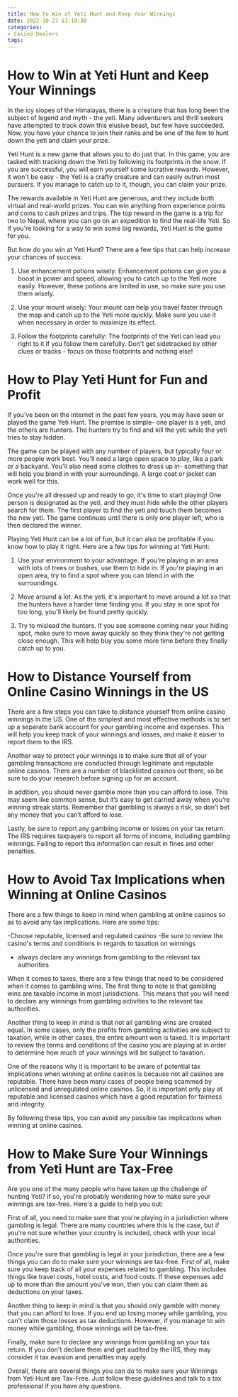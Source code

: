 ```yaml
---
title: How to Win at Yeti Hunt and Keep Your Winnings
date: 2022-10-27 13:19:30
categories:
- Casino Dealers
tags:
---
```



#  How to Win at Yeti Hunt and Keep Your Winnings

In the icy slopes of the Himalayas, there is a creature that has long been the subject of legend and myth - the yeti. Many adventurers and thrill seekers have attempted to track down this elusive beast, but few have succeeded. Now, you have your chance to join their ranks and be one of the few to hunt down the yeti and claim your prize.

Yeti Hunt is a new game that allows you to do just that. In this game, you are tasked with tracking down the Yeti by following its footprints in the snow. If you are successful, you will earn yourself some lucrative rewards. However, it won't be easy - the Yeti is a crafty creature and can easily outrun most pursuers. If you manage to catch up to it, though, you can claim your prize.

The rewards available in Yeti Hunt are generous, and they include both virtual and real-world prizes. You can win anything from experience points and coins to cash prizes and trips. The top reward in the game is a trip for two to Nepal, where you can go on an expedition to find the real-life Yeti. So if you're looking for a way to win some big rewards, Yeti Hunt is the game for you.

But how do you win at Yeti Hunt? There are a few tips that can help increase your chances of success:

1) Use enhancement potions wisely: Enhancement potions can give you a boost in power and speed, allowing you to catch up to the Yeti more easily. However, these potions are limited in use, so make sure you use them wisely.

2) Use your mount wisely: Your mount can help you travel faster through the map and catch up to the Yeti more quickly. Make sure you use it when necessary in order to maximize its effect.

3) Follow the footprints carefully: The footprints of the Yeti can lead you right to it if you follow them carefully. Don't get sidetracked by other clues or tracks - focus on those footprints and nothing else!

#  How to Play Yeti Hunt for Fun and Profit

If you've been on the internet in the past few years, you may have seen or played the game Yeti Hunt. The premise is simple- one player is a yeti, and the others are hunters. The hunters try to find and kill the yeti while the yeti tries to stay hidden.

The game can be played with any number of players, but typically four or more people work best. You'll need a large open space to play, like a park or a backyard. You'll also need some clothes to dress up in- something that will help you blend in with your surroundings. A large coat or jacket can work well for this.

Once you're all dressed up and ready to go, it's time to start playing! One person is designated as the yeti, and they must hide while the other players search for them. The first player to find the yeti and touch them becomes the new yeti. The game continues until there is only one player left, who is then declared the winner.

Playing Yeti Hunt can be a lot of fun, but it can also be profitable if you know how to play it right. Here are a few tips for winning at Yeti Hunt:

1. Use your environment to your advantage. If you're playing in an area with lots of trees or bushes, use them to hide in. If you're playing in an open area, try to find a spot where you can blend in with the surroundings.

2. Move around a lot. As the yeti, it's important to move around a lot so that the hunters have a harder time finding you. If you stay in one spot for too long, you'll likely be found pretty quickly.

3. Try to mislead the hunters. If you see someone coming near your hiding spot, make sure to move away quickly so they think they're not getting close enough. This will help buy you some more time before they finally catch up to you.

#  How to Distance Yourself from Online Casino Winnings in the US

There are a few steps you can take to distance yourself from online casino winnings in the US. One of the simplest and most effective methods is to set up a separate bank account for your gambling income and expenses. This will help you keep track of your winnings and losses, and make it easier to report them to the IRS.

Another way to protect your winnings is to make sure that all of your gambling transactions are conducted through legitimate and reputable online casinos. There are a number of blacklisted casinos out there, so be sure to do your research before signing up for an account.

In addition, you should never gamble more than you can afford to lose. This may seem like common sense, but it’s easy to get carried away when you’re winning streak starts. Remember that gambling is always a risk, so don’t bet any money that you can’t afford to lose.

Lastly, be sure to report any gambling income or losses on your tax return. The IRS requires taxpayers to report all forms of income, including gambling winnings. Failing to report this information can result in fines and other penalties.

#  How to Avoid Tax Implications when Winning at Online Casinos

There are a few things to keep in mind when gambling at online casinos so as to avoid any tax implications. Here are some tips:

-Choose reputable, licensed and regulated casinos
-Be sure to review the casino's terms and conditions in regards to taxation on winnings
- always declare any winnings from gambling to the relevant tax authorities

When it comes to taxes, there are a few things that need to be considered when it comes to gambling wins. The first thing to note is that gambling wins are taxable income in most jurisdictions. This means that you will need to declare any winnings from gambling activities to the relevant tax authorities.

Another thing to keep in mind is that not all gambling wins are created equal. In some cases, only the profits from gambling activities are subject to taxation, while in other cases, the entire amount won is taxed. It is important to review the terms and conditions of the casino you are playing at in order to determine how much of your winnings will be subject to taxation.

One of the reasons why it is important to be aware of potential tax implications when winning at online casinos is because not all casinos are reputable. There have been many cases of people being scammed by unlicensed and unregulated online casinos. So, it is important only play at reputable and licensed casinos which have a good reputation for fairness and integrity.

By following these tips, you can avoid any possible tax implications when winning at online casinos.

#  How to Make Sure Your Winnings from Yeti Hunt are Tax-Free

Are you one of the many people who have taken up the challenge of hunting Yeti? If so, you're probably wondering how to make sure your winnings are tax-free. Here's a guide to help you out:

First of all, you need to make sure that you're playing in a jurisdiction where gambling is legal. There are many countries where this is the case, but if you're not sure whether your country is included, check with your local authorities.

Once you're sure that gambling is legal in your jurisdiction, there are a few things you can do to make sure your winnings are tax-free. First of all, make sure you keep track of all your expenses related to gambling. This includes things like travel costs, hotel costs, and food costs. If these expenses add up to more than the amount you've won, then you can claim them as deductions on your taxes.

Another thing to keep in mind is that you should only gamble with money that you can afford to lose. If you end up losing money while gambling, you can't claim those losses as tax deductions. However, if you manage to win money while gambling, those winnings will be tax-free.

Finally, make sure to declare any winnings from gambling on your tax return. If you don't declare them and get audited by the IRS, they may consider it tax evasion and penalties may apply.

Overall, there are several things you can do to make sure your Winnings from Yeti Hunt are Tax-Free. Just follow these guidelines and talk to a tax professional if you have any questions.
